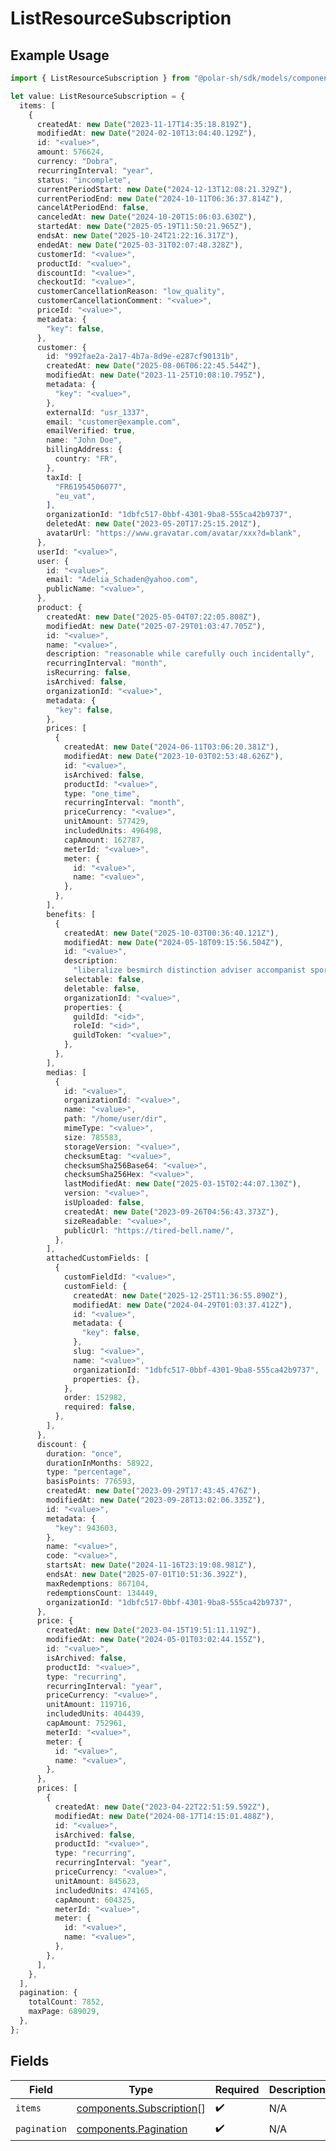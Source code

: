 # ListResourceSubscription

## Example Usage

```typescript
import { ListResourceSubscription } from "@polar-sh/sdk/models/components/listresourcesubscription.js";

let value: ListResourceSubscription = {
  items: [
    {
      createdAt: new Date("2023-11-17T14:35:18.819Z"),
      modifiedAt: new Date("2024-02-10T13:04:40.129Z"),
      id: "<value>",
      amount: 576624,
      currency: "Dobra",
      recurringInterval: "year",
      status: "incomplete",
      currentPeriodStart: new Date("2024-12-13T12:08:21.329Z"),
      currentPeriodEnd: new Date("2024-10-11T06:36:37.814Z"),
      cancelAtPeriodEnd: false,
      canceledAt: new Date("2024-10-20T15:06:03.630Z"),
      startedAt: new Date("2025-05-19T11:50:21.965Z"),
      endsAt: new Date("2025-10-24T21:22:16.317Z"),
      endedAt: new Date("2025-03-31T02:07:48.328Z"),
      customerId: "<value>",
      productId: "<value>",
      discountId: "<value>",
      checkoutId: "<value>",
      customerCancellationReason: "low_quality",
      customerCancellationComment: "<value>",
      priceId: "<value>",
      metadata: {
        "key": false,
      },
      customer: {
        id: "992fae2a-2a17-4b7a-8d9e-e287cf90131b",
        createdAt: new Date("2025-08-06T06:22:45.544Z"),
        modifiedAt: new Date("2023-11-25T10:08:10.795Z"),
        metadata: {
          "key": "<value>",
        },
        externalId: "usr_1337",
        email: "customer@example.com",
        emailVerified: true,
        name: "John Doe",
        billingAddress: {
          country: "FR",
        },
        taxId: [
          "FR61954506077",
          "eu_vat",
        ],
        organizationId: "1dbfc517-0bbf-4301-9ba8-555ca42b9737",
        deletedAt: new Date("2023-05-20T17:25:15.201Z"),
        avatarUrl: "https://www.gravatar.com/avatar/xxx?d=blank",
      },
      userId: "<value>",
      user: {
        id: "<value>",
        email: "Adelia_Schaden@yahoo.com",
        publicName: "<value>",
      },
      product: {
        createdAt: new Date("2025-05-04T07:22:05.808Z"),
        modifiedAt: new Date("2025-07-29T01:03:47.705Z"),
        id: "<value>",
        name: "<value>",
        description: "reasonable while carefully ouch incidentally",
        recurringInterval: "month",
        isRecurring: false,
        isArchived: false,
        organizationId: "<value>",
        metadata: {
          "key": false,
        },
        prices: [
          {
            createdAt: new Date("2024-06-11T03:06:20.381Z"),
            modifiedAt: new Date("2023-10-03T02:53:48.626Z"),
            id: "<value>",
            isArchived: false,
            productId: "<value>",
            type: "one_time",
            recurringInterval: "month",
            priceCurrency: "<value>",
            unitAmount: 577429,
            includedUnits: 496498,
            capAmount: 162787,
            meterId: "<value>",
            meter: {
              id: "<value>",
              name: "<value>",
            },
          },
        ],
        benefits: [
          {
            createdAt: new Date("2025-10-03T00:36:40.121Z"),
            modifiedAt: new Date("2024-05-18T09:15:56.504Z"),
            id: "<value>",
            description:
              "liberalize besmirch distinction adviser accompanist sport calmly",
            selectable: false,
            deletable: false,
            organizationId: "<value>",
            properties: {
              guildId: "<id>",
              roleId: "<id>",
              guildToken: "<value>",
            },
          },
        ],
        medias: [
          {
            id: "<value>",
            organizationId: "<value>",
            name: "<value>",
            path: "/home/user/dir",
            mimeType: "<value>",
            size: 785583,
            storageVersion: "<value>",
            checksumEtag: "<value>",
            checksumSha256Base64: "<value>",
            checksumSha256Hex: "<value>",
            lastModifiedAt: new Date("2025-03-15T02:44:07.130Z"),
            version: "<value>",
            isUploaded: false,
            createdAt: new Date("2023-09-26T04:56:43.373Z"),
            sizeReadable: "<value>",
            publicUrl: "https://tired-bell.name/",
          },
        ],
        attachedCustomFields: [
          {
            customFieldId: "<value>",
            customField: {
              createdAt: new Date("2025-12-25T11:36:55.890Z"),
              modifiedAt: new Date("2024-04-29T01:03:37.412Z"),
              id: "<value>",
              metadata: {
                "key": false,
              },
              slug: "<value>",
              name: "<value>",
              organizationId: "1dbfc517-0bbf-4301-9ba8-555ca42b9737",
              properties: {},
            },
            order: 152982,
            required: false,
          },
        ],
      },
      discount: {
        duration: "once",
        durationInMonths: 58922,
        type: "percentage",
        basisPoints: 776593,
        createdAt: new Date("2023-09-29T17:43:45.476Z"),
        modifiedAt: new Date("2023-09-28T13:02:06.335Z"),
        id: "<value>",
        metadata: {
          "key": 943603,
        },
        name: "<value>",
        code: "<value>",
        startsAt: new Date("2024-11-16T23:19:08.981Z"),
        endsAt: new Date("2025-07-01T10:51:36.392Z"),
        maxRedemptions: 867104,
        redemptionsCount: 134449,
        organizationId: "1dbfc517-0bbf-4301-9ba8-555ca42b9737",
      },
      price: {
        createdAt: new Date("2023-04-15T19:51:11.119Z"),
        modifiedAt: new Date("2024-05-01T03:02:44.155Z"),
        id: "<value>",
        isArchived: false,
        productId: "<value>",
        type: "recurring",
        recurringInterval: "year",
        priceCurrency: "<value>",
        unitAmount: 119716,
        includedUnits: 404439,
        capAmount: 752961,
        meterId: "<value>",
        meter: {
          id: "<value>",
          name: "<value>",
        },
      },
      prices: [
        {
          createdAt: new Date("2023-04-22T22:51:59.592Z"),
          modifiedAt: new Date("2024-08-17T14:15:01.488Z"),
          id: "<value>",
          isArchived: false,
          productId: "<value>",
          type: "recurring",
          recurringInterval: "year",
          priceCurrency: "<value>",
          unitAmount: 845623,
          includedUnits: 474165,
          capAmount: 604325,
          meterId: "<value>",
          meter: {
            id: "<value>",
            name: "<value>",
          },
        },
      ],
    },
  ],
  pagination: {
    totalCount: 7852,
    maxPage: 689029,
  },
};
```

## Fields

| Field                                                                | Type                                                                 | Required                                                             | Description                                                          |
| -------------------------------------------------------------------- | -------------------------------------------------------------------- | -------------------------------------------------------------------- | -------------------------------------------------------------------- |
| `items`                                                              | [components.Subscription](../../models/components/subscription.md)[] | :heavy_check_mark:                                                   | N/A                                                                  |
| `pagination`                                                         | [components.Pagination](../../models/components/pagination.md)       | :heavy_check_mark:                                                   | N/A                                                                  |
